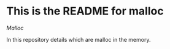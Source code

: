 # This is the README for malloc
_Malloc_

In this repository details which are malloc in the memory.
